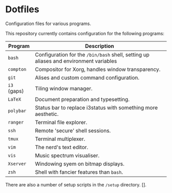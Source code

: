 # Dotfiles

Configuration files for various programs.

This repository currently contains configuration for the following programs:

| Program | Description |
| --- | --- |
| `bash` | Configuration for the `/bin/bash` shell, setting up aliases and environment variables |
| `compton` | Compositor for Xorg, handles window transparency. |
| `git` | Alises and custom command configuration. |
| `i3` (gaps) | Tiling window manager. |
| `LaTeX` | Document preparation and typesetting. |
| `polybar` | Status bar to replace i3status with something more aesthetic. |
| `ranger` | Terminal file explorer. |
| `ssh` | Remote 'secure' shell sessions. |
| `tmux` | Terminal multiplexer. |
| `vim` | The nerd's text editor. |
| `vis` | Music spectrum visualiser. |
| `Xserver` | Windowing syem on bitmap displays. |
| `zsh` | Shell with fancier features than `bash`. |

 There are also a number of setup scripts in the `/setup` directory. [].

